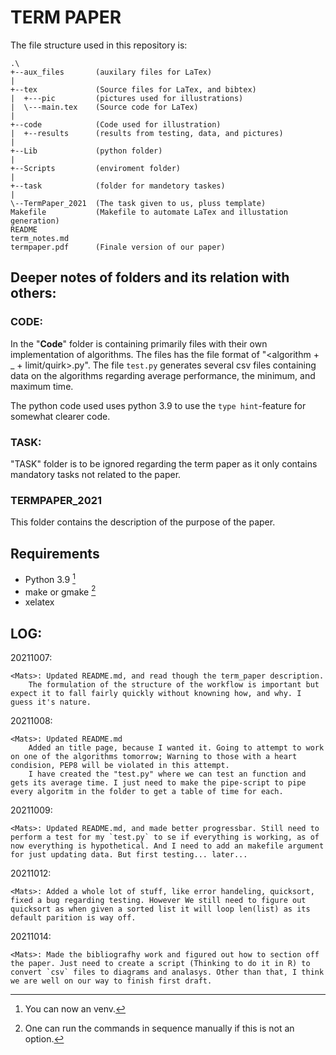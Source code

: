 TERM PAPER
==========

The file structure used in this repository is:

```
.\
+--aux_files       (auxilary files for LaTex)
|
+--tex             (Source files for LaTex, and bibtex)
|  +---pic         (pictures used for illustrations)
|  \---main.tex    (Source code for LaTex)
|
+--code            (Code used for illustration)
|  +--results      (results from testing, data, and pictures)
|
+--Lib             (python folder)
|
+--Scripts         (enviroment folder)
|
+--task            (folder for mandetory taskes)
|
\--TermPaper_2021  (The task given to us, pluss template)
Makefile           (Makefile to automate LaTex and illustation generation)
README
term_notes.md
termpaper.pdf      (Finale version of our paper)
```

Deeper notes of folders and its relation with others:
-----------------------------------------------------

### CODE:

In the "**Code**" folder is containing primarily files with their own implementation of algorithms. The files has the file format of "\<algorithm + _ + limit/quirk\>.py". The file `test.py` generates several csv files containing data on the algorithms regarding average performance, the minimum, and maximum time.

The python code used uses python 3.9 to use the `type hint`-feature for somewhat clearer code.

### TASK:

"TASK" folder is to be ignored regarding the term paper as it only contains mandatory tasks not related to the paper.

### TERMPAPER_2021

This folder contains the description of the purpose of the paper.

Requirements
------------

- Python 3.9 [^2]
- make or gmake [^1]
- xelatex

LOG:
----

20211007:

	<Mats>: Updated README.md, and read though the term_paper description.
		The formulation of the structure of the workflow is important but expect it to fall fairly quickly without knowning how, and why. I guess it's nature.
20211008:

	<Mats>: Updated README.md
		Added an title page, because I wanted it. Going to attempt to work on one of the algorithms tomorrow; Warning to those with a heart condision, PEP8 will be violated in this attempt.
		I have created the "test.py" where we can test an function and gets its average time. I just need to make the pipe-script to pipe every algoritm in the folder to get a table of time for each.
20211009:

	<Mats>: Updated README.md, and made better progressbar. Still need to perform a test for my `test.py` to se if everything is working, as of now everything is hypothetical. And I need to add an makefile argument for just updating data. But first testing... later...
20211012:
	
	<Mats>: Added a whole lot of stuff, like error handeling, quicksort, fixed a bug regarding testing. However We still need to figure out quicksort as when given a sorted list it will loop len(list) as its default parition is way off.
20211014:

	<Mats>: Made the bibliografhy work and figured out how to section off the paper. Just need to create a script (Thinking to do it in R) to convert `csv` files to diagrams and analasys. Other than that, I think we are well on our way to finish first draft.
[^1]: One can run the commands in sequence manually if this is not an option.
[^2]: You can now an venv.
